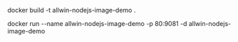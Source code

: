

docker build -t allwin-nodejs-image-demo .

docker run --name allwin-nodejs-image-demo -p 80:9081 -d allwin-nodejs-image-demo